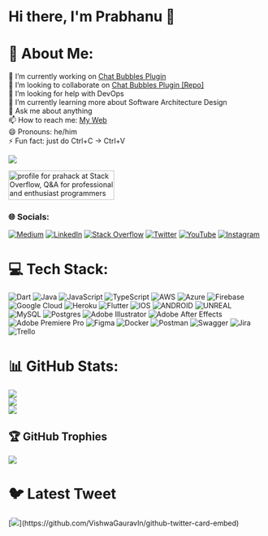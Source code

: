 # Hi there, I'm Prabhanu 👋
# 💫 About Me:
🔭 I’m currently working on [Chat Bubbles Plugin](https://pub.dev/packages/chat_bubbles)<br>
👯 I’m looking to collaborate on [Chat Bubbles Plugin [Repo]](https://github.com/prahack/chat_bubbles)<br>
🤝 I’m looking for help with DevOps<br>
🌱 I’m currently learning more about Software Architecture Design<br>
💬 Ask me about anything<br>
📫 How to reach me: [My Web](https://prabhanu.com/)<br>
😄 Pronouns: he/him<br>
⚡ Fun fact: just do Ctrl+C -> Ctrl+V <br>

[![](https://visitcount.itsvg.in/api?id=prahack&icon=5&color=0)](https://visitcount.itsvg.in)

<a href="https://stackoverflow.com/users/10669393/prahack"><img src="https://stackoverflow.com/users/flair/10669393.png" width="208" height="58" alt="profile for prahack at Stack Overflow, Q&amp;A for professional and enthusiast programmers" title="profile for prahack at Stack Overflow, Q&amp;A for professional and enthusiast programmers"></a>

### 🌐 Socials:
[![Medium](https://img.shields.io/badge/Medium-12100E?logo=medium&logoColor=white)](https://prabhanu.medium.com/) [![LinkedIn](https://img.shields.io/badge/LinkedIn-%230077B5.svg?logo=linkedin&logoColor=white)](https://linkedin.com/in/prabhanu-gunaweera) [![Stack Overflow](https://img.shields.io/badge/-Stackoverflow-FE7A16?logo=stack-overflow&logoColor=white)](https://stackoverflow.com/users/10669393/prahack) [![Twitter](https://img.shields.io/badge/Twitter-%231DA1F2.svg?logo=Twitter&logoColor=white)](https://twitter.com/prahack_) [![YouTube](https://img.shields.io/badge/YouTube-%23FF0000.svg?logo=YouTube&logoColor=white)](https://youtube.com/@prahack_) [![Instagram](https://img.shields.io/badge/Instagram-%23E4405F.svg?logo=Instagram&logoColor=white)](https://instagram.com/prahack_)  

# 💻 Tech Stack:
![Dart](https://img.shields.io/badge/dart-%230175C2.svg?style=for-the-badge&logo=dart&logoColor=white) ![Java](https://img.shields.io/badge/java-%23ED8B00.svg?style=for-the-badge&logo=java&logoColor=white) ![JavaScript](https://img.shields.io/badge/javascript-%23323330.svg?style=for-the-badge&logo=javascript&logoColor=%23F7DF1E) ![TypeScript](https://img.shields.io/badge/typescript-%23007ACC.svg?style=for-the-badge&logo=typescript&logoColor=white) ![AWS](https://img.shields.io/badge/AWS-%23FF9900.svg?style=for-the-badge&logo=amazon-aws&logoColor=white) ![Azure](https://img.shields.io/badge/azure-%230072C6.svg?style=for-the-badge&logo=azure-devops&logoColor=white) ![Firebase](https://img.shields.io/badge/firebase-%23039BE5.svg?style=for-the-badge&logo=firebase) ![Google Cloud](https://img.shields.io/badge/Google%20Cloud-%234285F4.svg?style=for-the-badge&logo=google-cloud&logoColor=white) ![Heroku](https://img.shields.io/badge/heroku-%23430098.svg?style=for-the-badge&logo=heroku&logoColor=white) ![Flutter](https://img.shields.io/badge/Flutter-%2302569B.svg?style=for-the-badge&logo=Flutter&logoColor=white) ![IOS](https://img.shields.io/badge/IOS-%2320232a.svg?style=for-the-badge&logo=apple&logoColor=white) ![ANDROID](https://img.shields.io/badge/android-%2320232a.svg?style=for-the-badge&logo=android&logoColor=%a4c639) ![UNREAL](https://img.shields.io/badge/unreal-%2320232a.svg?style=for-the-badge&logo=unreal-engine&logoColor=white) ![MySQL](https://img.shields.io/badge/mysql-%2300f.svg?style=for-the-badge&logo=mysql&logoColor=white) ![Postgres](https://img.shields.io/badge/postgres-%23316192.svg?style=for-the-badge&logo=postgresql&logoColor=white) ![Adobe Illustrator](https://img.shields.io/badge/adobeillustrator-%23FF9A00.svg?style=for-the-badge&logo=adobeillustrator&logoColor=white) ![Adobe After Effects](https://img.shields.io/badge/Adobe%20After%20Effects-9999FF.svg?style=for-the-badge&logo=Adobe%20After%20Effects&logoColor=white) ![Adobe Premiere Pro](https://img.shields.io/badge/Adobe%20Premiere%20Pro-9999FF.svg?style=for-the-badge&logo=Adobe%20Premiere%20Pro&logoColor=white) 	![Figma](https://img.shields.io/badge/figma-%23F24E1E.svg?style=for-the-badge&logo=figma&logoColor=white) ![Docker](https://img.shields.io/badge/docker-%230db7ed.svg?style=for-the-badge&logo=docker&logoColor=white) ![Postman](https://img.shields.io/badge/Postman-FF6C37?style=for-the-badge&logo=postman&logoColor=white) ![Swagger](https://img.shields.io/badge/-Swagger-%23Clojure?style=for-the-badge&logo=swagger&logoColor=white) ![Jira](https://img.shields.io/badge/jira-%230A0FFF.svg?style=for-the-badge&logo=jira&logoColor=white) ![Trello](https://img.shields.io/badge/Trello-%23026AA7.svg?style=for-the-badge&logo=Trello&logoColor=white)


# 📊 GitHub Stats:
![](https://github-readme-stats.vercel.app/api?username=prahack&theme=default&hide_border=false&include_all_commits=true&count_private=true)<br/>
![](https://github-readme-streak-stats.herokuapp.com/?user=prahack&theme=default&hide_border=false)<br/>
![](https://github-readme-stats.vercel.app/api/top-langs/?username=prahack&theme=default&hide_border=false&include_all_commits=true&count_private=true&layout=compact)

## 🏆 GitHub Trophies
![](https://github-profile-trophy.vercel.app/?username=prahack&theme=onestar&no-frame=false&no-bg=true&margin-w=4)


# 🐦 Latest Tweet
[![](https://gtce.itsvg.in/api?username=prahack_)](https://github.com/VishwaGauravIn/github-twitter-card-embed)
